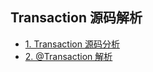 ## Transaction 源码解析

- [1. Transaction 源码分析](Transaction_invoke.md)
- [2. @Transaction 解析](Transaction解析.md)